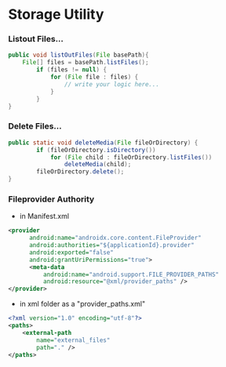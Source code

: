 # Storage Utility

### Listout Files...

```java
public void listOutFiles(File basePath){
    File[] files = basePath.listFiles();
        if (files != null) {
            for (File file : files) {
                // write your logic here...
            }
        }
}
```

### Delete Files...

```java
public static void deleteMedia(File fileOrDirectory) {
        if (fileOrDirectory.isDirectory())
            for (File child : fileOrDirectory.listFiles())
                deleteMedia(child);
        fileOrDirectory.delete();
}
```

### Fileprovider Authority

- in Manifest.xml
```xml
<provider
      android:name="androidx.core.content.FileProvider"
      android:authorities="${applicationId}.provider"
      android:exported="false"
      android:grantUriPermissions="true">
      <meta-data
          android:name="android.support.FILE_PROVIDER_PATHS"
          android:resource="@xml/provider_paths" />
</provider>
```
- in xml folder as a "provider_paths.xml"
```xml
<?xml version="1.0" encoding="utf-8"?>
<paths>
    <external-path
        name="external_files"
        path="." />
</paths>
```
